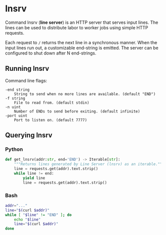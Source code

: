 # lnsrv

Command lnsrv (**line server**) is an HTTP server that serves input lines. The
lines can be used to distribute labor to worker jobs using simple HTTP
requests.

Each request to `/` returns the next line in a synchronous manner. When the
input lines run out, a customizable end-string is emitted. The server can be
configured to shut down after N end-strings.

## Running lnsrv

Command line flags:

```
-end string
    String to send when no more lines are available. (default "END")
-f string
    File to read from. (default stdin)
-n uint
    Number of ENDs to send before exiting. (default infinite)
-port uint
    Port to listen on. (default 7777)
```

## Querying lnsrv

### Python

```python
def get_lnsrv(addr:str, end='END') -> Iterable[str]:
    """Returns lines generated by Line Server (lnsrv) as an iterable."""
    line = requests.get(addr).text.strip()
    while line != end:
        yield line
        line = requests.get(addr).text.strip()
```

### Bash

```bash
addr="..."
line="$(curl $addr)"
while [ "$line" != "END" ]; do
    echo "$line"
    line="$(curl $addr)"
done
```
